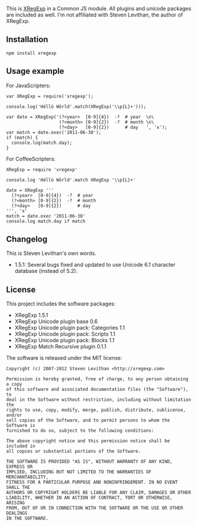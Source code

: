 
This is [XRegExp](http://xregexp.com) in a Common JS module. All plugins and
unicode packages are included as well. I'm not affiliated with Steven Levithan,
the author of XRegExp.


Installation
------------

    npm install xregexp


Usage example
-------------

For JavaScripters:

    var XRegExp = require('xregexp');
    
    console.log('Héllö Wôrld'.match(XRegExp('\\p{L}+')));
    
    var date = XRegExp('(?<year>  [0-9]{4})  -?  # year  \n\
                        (?<month> [0-9]{2})  -?  # month \n\
                        (?<day>   [0-9]{2})      # day   ', 'x');
    var match = date.exec('2011-06-30');
    if (match) {
      console.log(match.day);
    }

For CoffeeScripters:

    XRegExp = require 'xregexp'
    
    console.log 'Héllö Wôrld'.match XRegExp '\\p{L}+'
    
    date = XRegExp '''
      (?<year>  [0-9]{4})  -?  # year
      (?<month> [0-9]{2})  -?  # month
      (?<day>   [0-9]{2})      # day
    ''', 'x'
    match = date.exec '2011-06-30'
    console.log match.day if match


Changelog
---------

This is Steven Levithan's own words.

 *  1.5.1: Several bugs fixed and updated to use Unicode 6.1 character database (instead of 5.2).


License
-------

This project includes the software packages:

 *  XRegExp 1.5.1
 *  XRegExp Unicode plugin base 0.6
 *  XRegExp Unicode plugin pack: Categories 1.1
 *  XRegExp Unicode plugin pack: Scripts 1.1
 *  XRegExp Unicode plugin pack: Blocks 1.1
 *  XRegExp Match Recursive plugin 0.1.1

The software is released under the MIT license:

    Copyright (c) 2007-2012 Steven Levithan <http://xregexp.com>
    
    Permission is hereby granted, free of charge, to any person obtaining a copy
    of this software and associated documentation files (the "Software"), to
    deal in the Software without restriction, including without limitation the
    rights to use, copy, modify, merge, publish, distribute, sublicense, and/or
    sell copies of the Software, and to permit persons to whom the Software is
    furnished to do so, subject to the following conditions:
    
    The above copyright notice and this permission notice shall be included in
    all copies or substantial portions of the Software.
    
    THE SOFTWARE IS PROVIDED "AS IS", WITHOUT WARRANTY OF ANY KIND, EXPRESS OR
    IMPLIED, INCLUDING BUT NOT LIMITED TO THE WARRANTIES OF MERCHANTABILITY,
    FITNESS FOR A PARTICULAR PURPOSE AND NONINFRINGEMENT. IN NO EVENT SHALL THE
    AUTHORS OR COPYRIGHT HOLDERS BE LIABLE FOR ANY CLAIM, DAMAGES OR OTHER
    LIABILITY, WHETHER IN AN ACTION OF CONTRACT, TORT OR OTHERWISE, ARISING
    FROM, OUT OF OR IN CONNECTION WITH THE SOFTWARE OR THE USE OR OTHER DEALINGS
    IN THE SOFTWARE.

